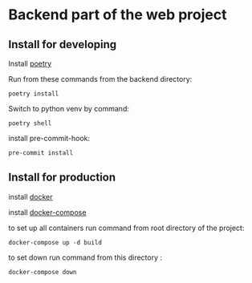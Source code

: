 # Backend part of the web project

## Install for developing

Install [poetry](https://python-poetry.org/docs/#installation)

Run from these commands from the backend directory:
```shell
poetry install
```

Switch to python venv by command:
```shell
poetry shell
```

install pre-commit-hook:
```shell
pre-commit install
```

## Install for production

install [docker](https://docs.docker.com/engine/install/)

install [docker-compose](https://docs.docker.com/compose/install/)

to set up all containers run command from root directory of the project:
```shell
docker-compose up -d build
```

to set down run command from this directory :
```shell
docker-compose down
```
